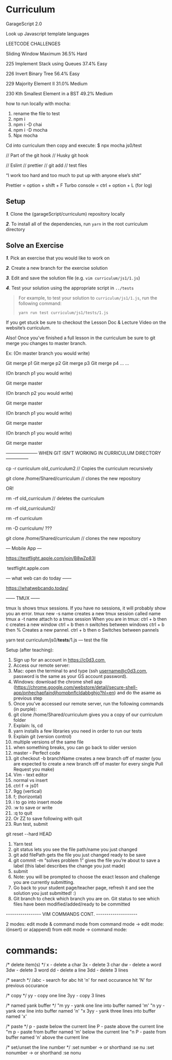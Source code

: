 # Curriculum

GarageScript 2.0

Look up Javascript template languages





LEETCODE CHALLENGES

Sliding Window Maximum 36.5%            Hard

225    Implement Stack using Queues 37.4%    Easy    

226    Invert Binary Tree 56.4%                Easy    

229    Majority Element II 31.0%            Medium    

230    Kth Smallest Element in a BST 49.2%     Medium


how to run locally with mocha:

1.  rename the file to test
2. npm i
3. npm i -D chai
4. npm i -D mocha
5. Npx mocha

Cd into curriculum then copy and execute:
$ npx mocha js0/test

// Part of the git hook
// Husky git hook

// Eslint
// prettier
// git add
// test files

“I work too hard and too much to put up with anyone else’s shit”

Prettier = option + shift + F
Turbo console =  ctrl + option + L (for log)


## Setup

***1***. Clone the (garageScript/curriculum) repository locally

***2***. To install all of the dependencies, run `yarn` in the root curriculum directory

## Solve an Exercise
***1***. Pick an exercise that you would like to work on

***2***. Create a new branch for the exercise solution

***3***. Edit and save the solution file (e.g. `vim curriculum/js1/1.js`)

***4***. Test your solution using the appropriate script in `../tests`

> For example, to test your solution to `curriculum/js1/1.js`, run the following command:
> ```bash
> yarn run test curriculum/js1/tests/1.js
> ```

If you get stuck be sure to checkout the Lesson Doc & Lecture Video on the website’s curriculum.

Also! Once you’ve finished a full lesson in the curriculum be sure to git merge you changes to master branch.

Ex: (On master branch you would write)

Git merge p1
Git merge p2
Git merge p3
Git merge p4
…
…

(On branch p1 you would write)

Git merge master

(On branch p2 you would write)

Git merge master

(On branch p1 you would write)

Git merge master

(On branch p1 you would write)

Git merge master




——————— WHEN GIT ISN’T WORKING IN CURRICULUM  DIRECTORY —————

cp -r curriculum old_curriculum2 		// Copies the curriculum recursively

git clone /home/Shared/curriculum 		// clones the new repository


OR!


rm -rf old_curriculum			// deletes the curriculum

rm -rf old_curriculum2/

rm -rf  curriculum

rm -D curriculum/ ???

git clone /home/Shared/curriculum 		// clones the new repository



— Mobile App —

https://testflight.apple.com/join/B8wZp83I

 testflight.apple.com



— what web can do today ——

https://whatwebcando.today/


——		TMUX 		——

tmux ls shows tmux sessions. If you have no sessions, it will probably show you an error. tmux new -s name creates a new tmux session called name tmux a -t name attach to a tmux session
When you are in tmux: ctrl + b then c creates a new window ctrl + b then n switches between windows ctrl + b then % Creates a new pannel. ctrl + b then o Switches between pannels








yarn test curriculum/js0/__tests__/1.js — test the file

Setup (after teaching): 
1. Sign up for an account in https://c0d3.com 
2. Access our remote server: 
1. Mac: open the terminal to and type (ssh username@c0d3.com, password is the same as your GS account password). 
2. Windows: download the chrome shell app (https://chrome.google.com/webstore/detail/secure-shell-app/pnhechapfaindjhompbnflcldabbghjo?hl=en) and do the asame as previous step 
3. Once you’ve accessed our remote server, run the following commands (in purple): 
1. git clone /home/Shared/curriculum gives you a copy of our curriculum folder 
2. Explain: ls, cd   
3. yarn installs a few libraries you need in order to run our tests 
4. Explain git (version control) 
1. multiple versions of the same file 
2. when something breaks, you can go back to older version 
3. master - Perfect code 
4. git checkout -b branchName creates a new branch off of master (you are expected to create a new branch off of master for every single Pull Request you make) 
5. Vim - text editor 
1. normal vs insert 
2. ctrl f -> js01 
3. 9gg (vertical) 
4. f; (horizontal) 
5. i to go into insert mode 
6. :w to save or write 
7. :q to quit 
8. Or ZZ to save following with quit 
6. Run test, submit

git reset --hard HEAD 
1. Yarn test 
2. git status lets you see the file path/name you just changed 
3. git add filePath gets the file you just changed ready to be save 
4. git commit -m “solves problem 1” gives the file you’re about to save a label (this label describes the change you just made) 
5. submit 
6. Note: you will be prompted to choose the exact lesson and challenge you are currently submitting. 
7. Go back to your student page/teacher page, refresh it and see the solution you just submitted! :) 
8. Git branch to check which branch you are on. Git status to see which files have been modified/added/ready to be committed 


----------------- VIM COMMANDS CONT. --------------------

2 modes: edit mode & command mode
  from command mode -> edit mode: i(insert) or a(append)
  from edit mode -> command mode: <esc>

commands:
========

/* delete item(s) */
x - delete a char
3x - delete 3 char
dw - delete a word
3dw - delete 3 word
dd - delete a line
3dd - delete 3 lines

/* search */
/abc - search for abc 
       hit 'n' for next occurance
       hit 'N' for previous occurance

/* copy */
yy - copy one line
3yy - copy 3 lines

/* named yank buffer */
"m yy - yank one line into buffer named 'm' 
"n yy - yank one line into buffer named 'n' 
"x 3yy - yank three lines into buffer named 'x' 

/* paste */
p - paste below the current line
P - paste above the current line
"m p - paste from buffer named 'm' below the current line
"n P - paste from buffer named 'n' above the current line

/* set/unset the line number */
:set number     -> or shorthand  :se nu
:set nonumber   -> or shorthand  :se nonu
